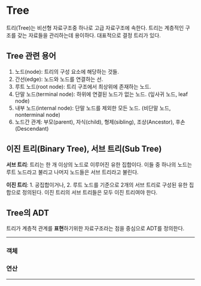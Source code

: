 # Tree

트리(Tree)는 비선형 자료구조중 하나로 고급 자료구조에 속한다. 트리는 계층적인 구조를 갖는 자료들을 관리하는데 용이하다. 대표적으로 결정 트리가 있다.

## Tree 관련 용어

1. 노드(node): 트리의 구성 요소에 해당하는 것들.
2. 간선(edge): 노드와 노드를 연결하는 선.
3. 루트 노드(root node): 트리 구조에서 최상위에 존재하는 노드.
4. 단말 노드(terminal node): 하위에 연결된 노드가 없는 노드. (잎사귀 노드, leaf node)
5. 내부 노드(internal node): 단말 노드를 제외한 모든 노드. (비단말 노드, nonterminal node)
6. 노드간 관계: 부모(parent), 자식(child), 형제(sibling), 조상(Ancestor), 후손(Descendant) 

## 이진 트리(Binary Tree), 서브 트리(Sub Tree)

**서브 트리**: 트리는 한 개 이상의 노드로 이루어진 유한 집합이다. 이들 중 하나의 노드는 루트 노드라고 불리고 나머지 노드들은 서브 트리라고 불린다.

**이진 트리**: 1. 공집합이거나, 2. 루트 노드를 기준으로 2개의 서브 트리로 구성된 유한 집합으로 정의된다. 이진 트리의 서브 트리들은 모두 이진 트리여야 한다.

## Tree의 ADT

트리가 계층적 관계를 **표현**하기위한 자료구조라는 점을 중심으로 ADT를 정의한다.

---

### 객체



### 연산



---

